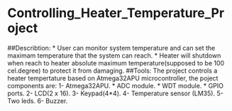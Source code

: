 # Controlling_Heater_Temperature_Project
##Describtion: 
	* User can monitor system temperature and can set the maximam 
	  temperature that the system can reach. 
	* Heater will shutdown when reach to heater absolute maximum 
	  temperature(supposed to be 100 cel.degree) to protect it 
	  from damaging.
##Tools:
   The project controls a heater tempertature based on Atmega32APU 
   microcontroller, the poject components are:
   1- Atmega32APU.
     * ADC module.
	   * WDT module.
	   * GPIO ports.
   2- LCD(2 x 16).
   3- Keypad(4*4).
   4- Temperature sensor (LM35).
   5- Two leds.
   6- Buzzer.

















